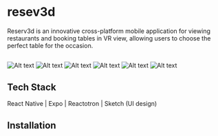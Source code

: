 # resev3d
Reserv3d is an innovative cross-platform mobile application for viewing restaurants and booking tables in VR view, allowing users to choose the perfect table for the occasion.
##
![Alt text](https://firebasestorage.googleapis.com/v0/b/react-native-dev-f4b63.appspot.com/o/Screenshots%2FScreenshot%202019-04-26%20at%2007.28.00.png?alt=media&token=395e8657-b5ac-46dc-803f-476cb2fe5368)
![Alt text](https://firebasestorage.googleapis.com/v0/b/react-native-dev-f4b63.appspot.com/o/Screenshots%2FScreenshot%202019-04-26%20at%2007.30.00.png?alt=media&token=26939f4f-7af7-4a92-87f7-f5d045ac3a0d)
![Alt text](https://firebasestorage.googleapis.com/v0/b/react-native-dev-f4b63.appspot.com/o/Screenshots%2FScreenshot%202019-04-26%20at%2007.34.25.png?alt=media&token=00f11527-931a-46d9-be57-ad81be32fd9b)
![Alt text](https://firebasestorage.googleapis.com/v0/b/react-native-dev-f4b63.appspot.com/o/Screenshots%2FIMG_9301.PNG?alt=media&token=3cc31873-746b-4d15-8657-7678d27f105f)
![Alt text](https://firebasestorage.googleapis.com/v0/b/react-native-dev-f4b63.appspot.com/o/Screenshots%2FIMG_9299.PNG?alt=media&token=007c34ca-ee92-4969-a2f3-95ddba49b360)
![Alt text](https://firebasestorage.googleapis.com/v0/b/react-native-dev-f4b63.appspot.com/o/Screenshots%2FIMG_9298.PNG?alt=media&token=76b2a685-3c32-42eb-8c1c-73fa39e460b6)
## Tech Stack
React Native | Expo | Reactotron | Sketch (UI design)
## Installation
